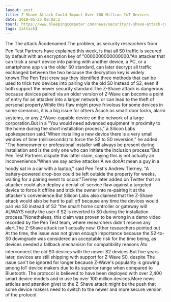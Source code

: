 ```yaml
---
layout: post
title: Z-Shave Attack Could Impact Over 100 Million IoT Devices
date: 2018-05-25 00:02:1
tourl: https://www.bleepingcomputer.com/news/security/z-shave-attack-could-impact-over-100-million-iot-devices/
tags: [attack]
---
```

The The attack Âcodenamed The problem, as security researchers from Pen Test Partners have explained this week, is that all S0 traffic is secured by default with an encryption key of "0000000000000000."An attacker that can trick a smart device into pairing with another device, a PC, or a smartphone app via the older S0 standard, can later decrypt all traffic exchanged between the two because the decryption key is widely known.The Pen Test crew say they identified three methods that can be used to trick two devices into pairing via the old S0 instead of S2, even if both support the newer security standard.The Z-Shave attack is dangerous because devices paired via an older version of Z-Wave can become a point of entry for an attacker into a larger network, or can lead to the theft of personal property.While this flaw might prove frivolous for some devices in some scenarios, it is a big issue for others Âsuch as smart door locks, alarm systems, or any Z-Wave-capable device on the network of a large corporation.But in a "You would need advanced equipment in proximity to the home during the short installation process," a Silicon Labs spokesperson said."When installing a new device there is a very small window of time (milliseconds) to force the S2 to S0 reversion," he added. "The homeowner or professional installer will always be present during installation and is the only one who can initiate the inclusion process."But Pen Test Partners dispute this latter claim, saying this is not actually an inconvenience."When we say active attacker Â we donÂt mean a guy in a hoody sat in a car with a laptop," said Pen Test's Andrew Tierney. "A battery-powered drop-box could be left outside the property for weeks, waiting for a pairing event to occur."Tierney later added on Twitter that an attacker could also deploy a denial-of-service flaw against a targeted device to force it offline and trick the owner into re-pairing it at the attacker's convenience.But Silicon Labs also claimed that the Z-Shave attack would also be hard to pull off because any time the devices would pair via S0 instead of S2 "the smart home controller or gateway will ALWAYS notify the user if S2 is reverted to S0 during the installation process."Nonetheless, this claim was proven to be wrong in a demo video recorded by the Pen Test team, where researchers didn't receive any alert.The Z-Shave attack isn't actually new. Other researchers pointed out At the time, the issue was not given enough importance because the S2-to-S0 downgrade was considered an acceptable risk for the time being, as devices needed a fallback mechanism for compatibility reasons Âto interconnect the old S0 devices with the newer S2 devices.But five years later, devices are still shipping with support for Z-Wave S0, despite The issue can't be ignored for longer because Z-Wave's popularity is growing among IoT device makers due to its superior range when compared to Bluetooth. The protocol is believed to have been deployed with over 2,400 smart device models and in use by over 100 million devices.More news articles and attention givet to the Z-Shave attack might be the push that some device makers need to switch to the newer and more secure version of the protocol.